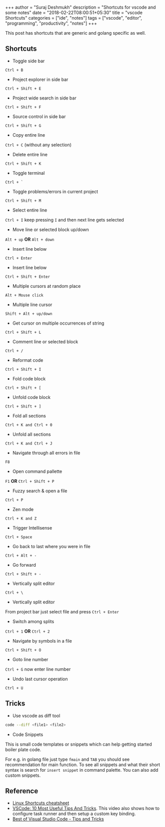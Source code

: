 +++
author = "Suraj Deshmukh"
description = "Shortcuts for vscode and some notes"
date = "2018-02-22T08:00:51+05:30"
title = "vscode Shortcuts"
categories = ["ide", "notes"]
tags = ["vscode", "editor", "programming", "productivity", "notes"]
+++

This post has shortcuts that are generic and golang specific as well.

## Shortcuts

- Toggle side bar

`Ctrl + B`

- Project explorer in side bar

`Ctrl + Shift + E`

- Project wide search in side bar

`Ctrl + Shift + F`

- Source control in side bar

`Ctrl + Shift + G`

- Copy entire line

`Ctrl + C` (without any selection)

- Delete entire line

`Ctrl + Shift + K`

- Toggle terminal

```Ctrl + ` ```

- Toggle problems/errors in current project

`Ctrl + Shift + M`

- Select entire line

`Ctrl + I` keep pressing `I` and then next line gets selected

- Move line or selected block up/down

`Alt + up` **OR** `Alt + down`

- Insert line below

`Ctrl + Enter`

- Insert line below

`Ctrl + Shift + Enter`

- Multiple cursors at random place

`Alt + Mouse click`

- Multiple line cursor

`Shift + Alt + up/down`

- Get cursor on multiple occurrences of string

`Ctrl + Shift + L`

- Comment line or selected block

`Ctrl + /`

- Reformat code

`Ctrl + Shift + I`

- Fold code block

`Ctrl + Shift + [`

- Unfold code block

`Ctrl + Shift + ]`

- Fold all sections

`Ctrl + K and Ctrl + 0`

- Unfold all sections

`Ctrl + K and Ctrl + J`

- Navigate through all errors in file

`F8`

- Open command pallette

`F1` **OR** `Ctrl + Shift + P`

- Fuzzy search & open a file

`Ctrl + P`

- Zen mode

`Ctrl + K and Z`

- Trigger Intellisense

`Ctrl + Space`

- Go back to last where you were in file

`Ctrl + Alt + -`

- Go forward

`Ctrl + Shift + -`

- Vertically split editor

`Ctrl + \`

- Vertically split editor 

From project bar just select file and press `Ctrl + Enter`

- Switch among splits

`Ctrl + 1` **OR** `Ctrl + 2`

- Navigate by symbols in a file

`Ctrl + Shift + O`

- Goto line number

`Ctrl + G` now enter line number

- Undo last cursor operation

`Ctrl + U`

## Tricks

- Use vscode as diff tool

```bash
code --diff <file1> <file2>
```

- Code Snippets

This is small code templates or snippets which can help getting started boiler plate code.

For e.g. in golang file just type `fmain` and `TAB` you should see recommendation for main
function. To see all snippets and what their short syntax is search for `insert snippet` in
command palette. You can also add custom snippets.

## Reference

- [Linux Shortcuts cheatsheet](https://code.visualstudio.com/shortcuts/keyboard-shortcuts-linux.pdf)
- [VSCode: 10 Most Useful Tips And Tricks](https://www.youtube.com/watch?v=cVGMldhVRxU).
This video also shows how to configure task runner and then setup a custom key binding.
- [Best of Visual Studio Code - Tips and Tricks](https://youtu.be/GQ9nr3d5fUk)
